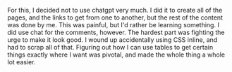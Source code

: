 For this, I decided not to use chatgpt very much. I did it to create all of the pages, and the links to get from one to another, but the rest of the content was done by me. This was painful, but I'd rather be learning something. I did use chat for the comments, however. The hardest part was fighting the urge to make it look good. I wound up accidentally using CSS inline, and had to scrap all of that. Figuring out how I can use tables to get certain things exactly where I want was pivotal, and made the whole thing a whole lot easier.